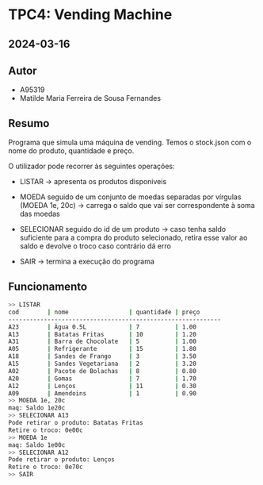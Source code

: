 # TPC4: Vending Machine
## 2024-03-16

## Autor
- A95319
- Matilde Maria Ferreira de Sousa Fernandes

## Resumo
Programa que simula uma máquina de vending.
Temos o stock.json com o nome do produto, quantidade e preço.

O utilizador pode recorrer às seguintes operações:

- LISTAR -> apresenta os produtos disponiveis

- MOEDA seguido de um conjunto de moedas separadas por vírgulas (MOEDA 1e, 20c) -> carrega o saldo que vai ser correspondente à soma das moedas 

- SELECIONAR seguido do id de um produto -> caso tenha saldo suficiente para a compra do produto selecionado, retira esse valor ao saldo e devolve o troco caso contrário dá erro

- SAIR -> termina a execução do programa

## Funcionamento
```bash
>> LISTAR
cod        | nome                 | quantidade | preço     
------------------------------------------------------------
A23        | Àgua 0.5L            | 7          | 1.00      
A13        | Batatas Fritas       | 10         | 1.20      
A31        | Barra de Chocolate   | 5          | 1.00      
A05        | Refrigerante         | 15         | 1.80      
A18        | Sandes de Frango     | 3          | 3.50      
A15        | Sandes Vegetariana   | 2          | 3.20      
A02        | Pacote de Bolachas   | 8          | 0.80      
A20        | Gomas                | 7          | 1.70      
A12        | Lenços               | 11         | 0.30      
A09        | Amendoins            | 1          | 0.90      
>> MOEDA 1e, 20c
maq: Saldo 1e20c
>> SELECIONAR A13
Pode retirar o produto: Batatas Fritas
Retire o troco: 0e00c
>> MOEDA 1e
maq: Saldo 1e00c
>> SELECIONAR A12
Pode retirar o produto: Lenços
Retire o troco: 0e70c
>> SAIR
```